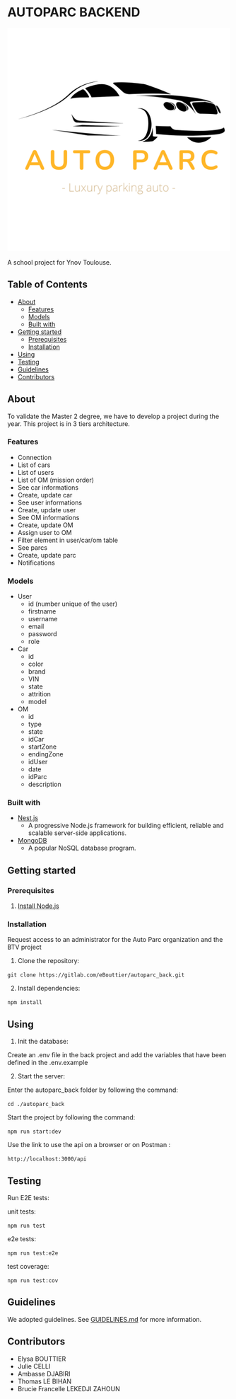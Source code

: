 # AUTOPARC BACKEND

![My Image](logo/logo.png)

A school project for Ynov Toulouse.

## Table of Contents

- [About](#about)
    - [Features](#features)
    - [Models](#models)
    - [Built with](#built-with)
- [Getting started](#getting-started)
    - [Prerequisites](#prerequisites)
    - [Installation](#installation)
- [Using](#using)
- [Testing](#testing)
- [Guidelines](#guidelines)
- [Contributors](#contributors)

## About

To validate the Master 2 degree, we have to develop a project during the year. This project is in 3 tiers architecture.
### Features

- Connection
- List of cars
- List of users
- List of OM (mission order)
- See car informations
- Create, update car
- See user informations
- Create, update user
- See OM informations
- Create, update OM
- Assign user to OM
- Filter element in user/car/om table
- See parcs
- Create, update parc
- Notifications

### Models

- User
  - id (number unique of the user)
  - firstname
  - username
  - email
  - password
  - role
- Car
  - id
  - color
  - brand
  - VIN
  - state
  - attrition
  - model
- OM
  - id
  - type
  - state
  - idCar
  - startZone
  - endingZone
  - idUser
  - date
  - idParc
  - description

### Built with

- [Nest.js](https://nestjs.com/)
    - A progressive Node.js framework for building efficient, reliable and scalable server-side applications.
- [MongoDB](https://www.mongodb.com/)
    - A popular NoSQL database program.

## Getting started

### Prerequisites

1. [Install Node.js](https://nodejs.org/en/download/)

### Installation

Request access to an administrator for the Auto Parc organization and the BTV project

1. Clone the repository:

``
git clone https://gitlab.com/eBouttier/autoparc_back.git
``

2. Install dependencies:

``
npm install
``

## Using

1. Init the database:

Create an .env file in the back project and add the variables that have been defined in the .env.example

2. Start the server:

Enter the autoparc_back folder by following the command: 

``
cd ./autoparc_back
``

Start the project by following the command:

``
npm run start:dev
``

Use the link to use the api on a browser or on Postman : 

``
http://localhost:3000/api
``


## Testing

Run E2E tests:

unit tests:

``
npm run test
``

e2e tests:

``
npm run test:e2e
``

test coverage:

``
npm run test:cov
``

## Guidelines

We adopted guidelines.
See [GUIDELINES.md](GUIDELINES.md) for more information.

## Contributors

- Elysa BOUTTIER
- Julie CELLI
- Ambasse DJABIRI
- Thomas LE BIHAN
- Brucie Francelle LEKEDJI ZAHOUN
